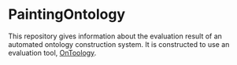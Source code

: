 # PaintingOntology


This repository gives information about the evaluation result of an automated ontology construction system.
It is constructed to use an evaluation tool, [OnToology](http://ontoology.linkeddata.es).

